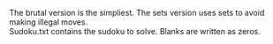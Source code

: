 The brutal version is the simpliest. The sets version uses sets to avoid making illegal moves.\
Sudoku.txt contains the sudoku to solve. Blanks are written as zeros.